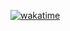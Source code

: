 [![wakatime](https://wakatime.com/badge/user/20baa14b-89a3-4e46-acd9-e4abaeefd2fe/project/1d38743e-7c09-42d3-9d36-d685b7e2e05c.svg)](https://wakatime.com/badge/user/20baa14b-89a3-4e46-acd9-e4abaeefd2fe/project/1d38743e-7c09-42d3-9d36-d685b7e2e05c)